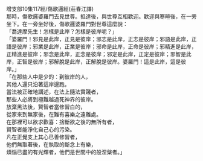 增支部10集117經/傷歌邏經(莊春江譯)  
那時，傷歌邏婆羅門去見世尊。抵達後，與世尊互相歡迎。歡迎與寒暄後，在一旁坐下。在一旁坐好後，傷歌邏婆羅門對世尊這麼說：  
「喬達摩先生！怎樣是此岸？怎樣是彼岸呢？」  
「婆羅門！邪見是此岸，正見是彼岸；邪志是此岸，正志是彼岸；邪語是此岸，正語是彼岸；邪業是此岸，正業是彼岸；邪命是此岸，正命是彼岸；邪精進是此岸，正精進是彼岸；邪念是此岸，正念是彼岸；邪定是此岸，正定是彼岸；邪智是此岸，正智是彼岸；邪解脫是此岸，正解脫是彼岸。婆羅門！這是此岸，這是彼岸。」  
「在那些人中是少的：到彼岸的人，  
其他人還只沿著這岸邊跑。  
當法被正確地講述，在法上隨法實踐者，  
那些人必將到極難越過死神界的彼岸。  
放棄黑法後，賢智者當修習白的，  
從家來到無家後，在難有喜樂之遠離處。  
在那裡可以欲求歡喜：捨斷欲之後的無所有者，  
賢智者能淨化自己心的污染。  
凡在正覺支上其心已善修習者，  
他們無取著後，在執取的斷念上有樂，  
煩惱已盡的有光輝者，他們是世間中的般涅槃者。」  
  
  
